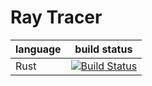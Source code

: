 # Ray Tracer

| language | build status |
| -------- |:------------:|
| Rust | [![Build Status](https://badge.buildkite.com/592f6b03571ebc374c9a9656a7966a89c3db9807fe4df8e4a9.svg?branch=master)](https://buildkite.com/justanotherdot/ray-tracer) |

